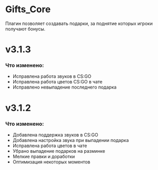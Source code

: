 # Gifts_Core

Плагин позволяет создавать подарки, за поднятие которых игроки получают бонусы.

# v3.1.3

### Что изменено:
- Исправлена работа звуков в CS:GO
- Исправлена работа цветов CS:GO в чате
- Исправлено невыпадение последнего подарка


# v3.1.2

### Что изменено:
- Добавлена поддержка звуков в CS:GO
- Добавлена настройка звука при выпадении подарка
- Исправлена работа цветов в чате
- Убрано выпадение подарков на разминке
- Мелкие правки и доработки
- Оптимизация некоторых моментов